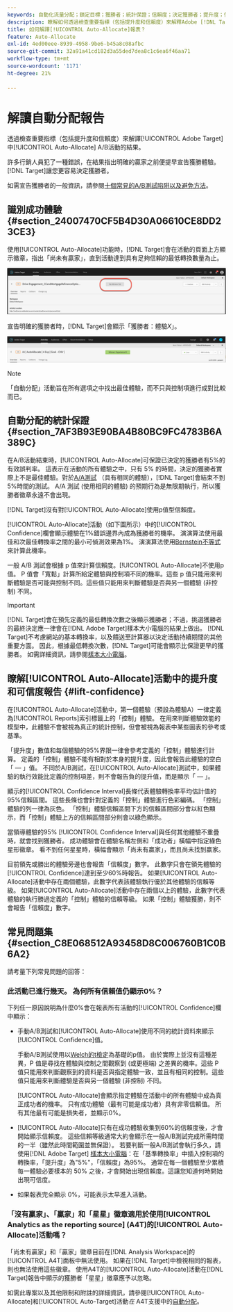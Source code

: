 ```yaml
---
keywords: 自動化流量分配；鎖定目標；獲勝者；統計保證；信賴度；決定獲勝者；提升度；信賴度；預設；預設體驗；自動分配；自動分配
description: 瞭解如何透過檢查重要指標（包括提升度和信賴度）來解釋Adobe [!DNL Target] 中[!UICONTROL Auto-Allocate] A/B活動的結果。
title: 如何解譯[!UICONTROL Auto-Allocate]報表？
feature: Auto-Allocate
exl-id: 4ed00eee-8939-4958-9be6-b45a8c08afbc
source-git-commit: 32a91a41cd182d3a55ded7dea8c1c6ea6f46aa71
workflow-type: tm+mt
source-wordcount: '1171'
ht-degree: 21%

---
```


# 解讀自動分配報告

透過檢查重要指標（包括提升度和信賴度）來解譯[!UICONTROL Adobe Target]中[!UICONTROL Auto-Allocate] A/B活動的結果。

許多行銷人員犯了一種錯誤，在結果指出明確的贏家之前便提早宣告獲勝體驗。[!DNL Target]讓您更容易決定獲勝者。

如需宣告獲勝者的一般資訊，請參閱[十個常見的A/B測試陷阱以及避免方法](/help/main/c-activities/t-test-ab/common-ab-testing-pitfalls.md)。

## 識別成功體驗 {#section_24007470CF5B4D30A06610CE8DD23CE3}

使用[!UICONTROL Auto-Allocate]功能時，[!DNL Target]會在活動的頁面上方顯示徽章，指出「尚未有贏家」，直到活動達到具有足夠信賴的最低轉換數量為止。

![無贏家徽章](/help/main/c-activities/automated-traffic-allocation/assets/no-winner.png)

宣告明確的獲勝者時，[!DNL Target]會顯示「獲勝者：體驗&#x200B;*X*」。

![獲勝者影像](assets/winner.png)

>[!NOTE]
>
>「自動分配」活動旨在所有選項之中找出最佳體驗，而不只與控制項進行成對比較而已。

## 自動分配的統計保證 {#section_7AF3B93E90BA4B80BC9FC4783B6A389C}

在A/B活動結束時，[!UICONTROL Auto-Allocate]可保證已決定的獲勝者有5%的有效誤判率。 這表示在活動的所有體驗之中，只有 5% 的時間，決定的獲勝者實際上不是最佳體驗。對於[A/A測試](/help/main/c-activities/t-test-ab/aa-testing.md) （具有相同的體驗），[!DNL Target]會結束不到5%時間的測試。 A/A 測試 (使用相同的體驗) 的預期行為是無限期執行，所以獲勝者徽章永遠不會出現。

[!DNL Target]沒有對[!UICONTROL Auto-Allocate]使用p值型信賴度。

[!UICONTROL Auto-Allocate]活動（如下圖所示）中的[!UICONTROL Confidence]欄會顯示體驗在1%錯誤邊界內成為獲勝者的機率。 演演算法使用最佳和次最佳轉換率之間的最小可偵測效果為1%。 演演算法使用[Bernstein不等式](https://en.wikipedia.org/wiki/Bernstein_inequalities_%28probability_theory%29)來計算此機率。

一般 A/B 測試會根據 p 值來計算信賴度。[!UICONTROL Auto-Allocate]不使用p值。 P 值會「寬鬆」計算所給定體驗與控制項不同的機率。這些 p 值只能用來判斷體驗是否可能與控制不同。這些值只能用來判斷體驗是否與另一個體驗 (非控制) 不同。

>[!IMPORTANT]
>
>[!DNL Target]會在預先定義的最低轉換次數之後顯示獲勝者；不過，挑選獲勝者的最終決定應一律會在[!DNL Adobe Target]樣本大小電腦的結果上做出。 [!DNL Target]不考慮網站的基本轉換率，以及饋送至計算器以決定活動持續期間的其他重要方面。 因此，根據最低轉換次數，[!DNL Target]可能會顯示比保證更早的獲勝者。 如需詳細資訊，請參閱[樣本大小電腦](/help/main/c-activities/t-test-ab/sample-size-determination.md#section_6B8725BD704C4AFE939EF2A6B6E834E6)。

## 瞭解[!UICONTROL Auto-Allocate]活動中的提升度和可信度報告 {#lift-confidence}

在[!UICONTROL Auto-Allocate]活動中，第一個體驗（預設為體驗A）一律定義為[!UICONTROL Reports]索引標籤上的「控制」體驗。 在用來判斷體驗效能的模型中，此體驗不會被視為真正的統計控制，但會被視為報表中某些圖表的參考或基準。

「提升度」數值和每個體驗的95%界限一律會參考定義的「控制」體驗進行計算。 定義的「控制」體驗不能有相對於本身的提升度，因此會報告此體驗的空白「 — 」值。 不同於A/B測試，在[!UICONTROL Auto-Allocate]測試中，如果體驗的執行效能比定義的控制項差，則不會報告負的提升值，而是顯示「 — 」。

顯示的[!UICONTROL Confidence Interval]長條代表體驗轉換率平均估計值的95%信賴區間。 這些長條也會針對定義的「控制」體驗進行色彩編碼。 「控制」體驗的列一律為灰色。 「控制」體驗信賴區間下方的信賴區間部分會以紅色顯示，而「控制」體驗上方的信賴區間部分則會以綠色顯示。

當領導體驗的95% [!UICONTROL Confidence Interval]與任何其他體驗不重疊時，就會找到獲勝者。 成功體驗會在體驗名稱左側和「成功者」橫幅中指定綠色星形徽章。 看不到任何星星時，橫幅會顯示「尚未有贏家」，而且尚未找到贏家。

目前領先或勝出的體驗旁邊也會報告「信賴度」數字。 此數字只會在領先體驗的[!UICONTROL Confidence]達到至少60%時報告。 如果[!UICONTROL Auto-Allocate]活動中存在兩個體驗，此數字代表該體驗執行優於其他體驗的信賴等級。 如果[!UICONTROL Auto-Allocate]活動中存在兩個以上的體驗，此數字代表體驗的執行勝過定義的「控制」體驗的信賴等級。 如果「控制」體驗獲勝，則不會報告「信賴度」數字。

## 常見問題集 {#section_C8E068512A93458D8C006760B1C0B6A2}

請考量下列常見問題的回答：

### 此活動已進行幾天。 為何所有信賴值仍顯示0%？

下列任一原因說明為什麼0%會在報表所有活動的[!UICONTROL Confidence]欄中顯示：

* 手動A/B測試和[!UICONTROL Auto-Allocate]使用不同的統計資料來顯示[!UICONTROL Confidence]值。

  手動A/B測試使用以[Welch的t檢定](https://en.wikipedia.org/wiki/Welch%27s_t-test)為基礎的p值。 由於實際上並沒有這種差異，P 值是尋找在體驗與控制之間觀察到 (或更極端) 之差異的機率。這些 P 值只能用來判斷觀察到的資料是否與指定體驗一致，並且有相同的控制。這些值只能用來判斷體驗是否與另一個體驗 (非控制) 不同。

  [!UICONTROL Auto-Allocate]會顯示指定體驗在活動中的所有體驗中成為真正成功者的機率。 只有成功體驗（最有可能是成功者）具有非零信賴值。 所有其他最有可能是損失者，並顯示0%。

* [!UICONTROL Auto-Allocate]只有在成功體驗收集到60%的信賴度後，才會開始顯示信賴度。 這些信賴等級通常大約會顯示在一般A/B測試完成所需時間的一半（雖然此時間範圍並無保證）。 若要判斷一般A/B測試會執行多久，請使用[!DNL Adobe Target] [樣本大小電腦](/help/main/c-activities/t-test-ab/sample-size-determination.md#section_6B8725BD704C4AFE939EF2A6B6E834E6)：在「基準轉換率」中插入控制項的轉換率，「提升度」為&quot;5%&quot;，「信賴度」為95%。 通常在每一個體驗至少累積每一體驗必要樣本的 50% 之後，才會開始出現信賴度。這讓您知道何時開始出現可信度。

* 如果報表完全顯示 0%，可能表示太早進入活動。

### 「沒有贏家」、「贏家」和「星星」徽章適用於使用[!UICONTROL Analytics as the reporting source] (A4T)的[!UICONTROL Auto-Allocate]活動嗎？

「尚未有贏家」和「贏家」徽章目前在[!DNL Analysis Workspace]的[!UICONTROL A4T]面板中無法使用。 如果在[!DNL Target]中檢視相同的報表，則也無法使用這些徽章。 使用A4T的[!UICONTROL Auto-Allocate]活動在[!DNL Target]報告中顯示的獲勝者「星星」徽章應予以忽略。

如需此專案以及其他限制和附註的詳細資訊，請參閱[!UICONTROL Auto-Allocate]和[!UICONTROL Auto-Target]活動&#x200B;*在* A4T支援中的[自動分配](/help/main/c-integrating-target-with-mac/a4t/a4t-at-aa.md#aa)。



